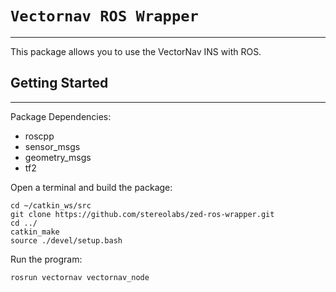 # ```Vectornav ROS Wrapper```
---
This package allows you to use the VectorNav INS with ROS. 

## Getting Started
---
Package Dependencies:
* roscpp
* sensor_msgs
* geometry_msgs
* tf2



Open a terminal and build the package:
```shell
cd ~/catkin_ws/src   
git clone https://github.com/stereolabs/zed-ros-wrapper.git
cd ../
catkin_make
source ./devel/setup.bash
```

Run the program:
```shell
rosrun vectornav vectornav_node
```